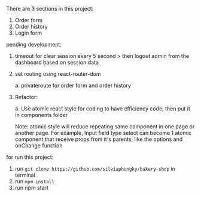 There are 3 sections in this project:

1. Order form
2. Order history
3. Login form

pending development:
1. timeout for clear session every 5 second > then logout admin from the dashboard based on session data
2. set routing using react-router-dom
  
   a. privateroute for order form and order history
3. Refactor:
  
   a. Use atomic react style for coding to have efficiency code, then put it in components folder
      
      Note: atomic style will reduce repeating same component in one page or another page. For example, Input field type select can become 1 atomic component that receive props from it's parents, like the options and onChange function

for run this project:
1. run `git clone https://github.com/silviaphungky/bakery-shop` in terminal
2. run `mpm install`
3. run npm start
